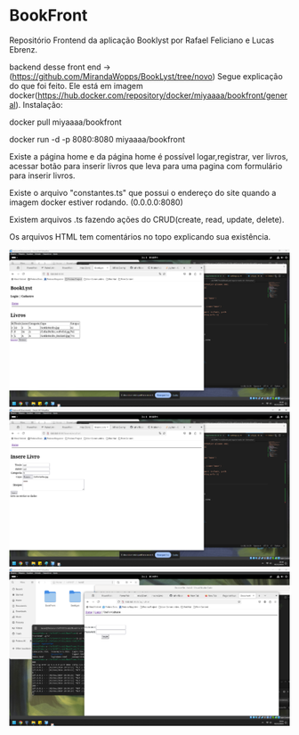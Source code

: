 # BookFront
Repositório Frontend da aplicação Booklyst por Rafael Feliciano e Lucas Ebrenz.

backend desse front end -> (https://github.com/MirandaWopps/BookLyst/tree/novo)
Segue explicação do que foi feito. Ele está em imagem docker(https://hub.docker.com/repository/docker/miyaaaa/bookfront/general). 
Instalação:

docker pull miyaaaa/bookfront

docker run -d -p 8080:8080 miyaaaa/bookfront




Existe a página home e da página home é possível logar,registrar, ver livros, acessar botão para inserir livros que leva para uma pagina com formulário para inserir livros.

Existe o arquivo "constantes.ts" que possui  o endereço do site quando a imagem docker estiver rodando. (0.0.0.0:8080)

Existem arquivos .ts  fazendo ações do CRUD(create, read, update, delete). 

Os arquivos HTML tem comentários no topo explicando sua existência.

![Logo](home.png) ![Logo](insere.png) ![Logo](LOGIN.png)
